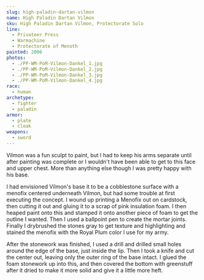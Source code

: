 ```yaml
---
slug: high-paladin-dartan-vilmon
name: High Paladin Dartan Vilmon
sku: High Paladin Dartan Vilmon, Protectorate Solo
line:
  - Privateer Press
  - Warmachine
  - Protectorate of Menoth
painted: 2006
photos:
  - ./PP-WM-PoM-Vilmon-Dankel_1.jpg
  - ./PP-WM-PoM-Vilmon-Dankel_2.jpg
  - ./PP-WM-PoM-Vilmon-Dankel_3.jpg
  - ./PP-WM-PoM-Vilmon-Dankel_4.jpg
race:
  - human
archetype:
  - fighter
  - paladin
armor:
  - plate
  - cloak
weapons:
  - sword
---
```


Vilmon was a fun sculpt to paint, but I had to keep his arms separate until after painting was complete or I wouldn't have been able to get to this face and upper chest. More than anything else though I was pretty happy with his base.

I had envisioned Vilmon's base it to be a cobblestone surface with a menofix centered underneath Vilmon, but had some trouble at first executing the concept. I wound up printing a Menofix out on cardstock, then cutting it out and gluing it to a scrap of pink insulation foam. I then heaped paint onto this and stamped it onto another piece of foam to get the outline I wanted. Then I used a ballpoint pen to create the mortar joints. Finally I drybrushed the stones gray to get texture and highlighting and stained the menofix with the Royal Plum color I use for my army.

After the stonework was finished, I used a drill and drilled small holes around the edge of the base, just inside the lip. Then I took a knife and cut the center out, leaving only the outer ring of the base intact. I glued the foam stonework up into this, and then covered the bottom with greenstuff after it dried to make it more solid and give it a little more heft.
